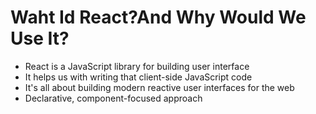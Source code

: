 # Waht Id React?And Why Would We Use It?
- React is a JavaScript library for building user interface
- It helps us with writing that client-side JavaScript code
- It's all about building modern reactive user interfaces for the web
- Declarative, component-focused approach